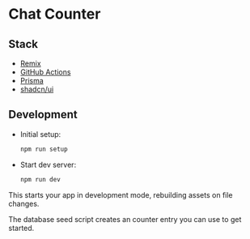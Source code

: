 # Chat Counter



## Stack

- [Remix](https://remix.run/docs/)
- [GitHub Actions](https://github.com/features/actions)
- [Prisma](https://www.prisma.io/)
- [shadcn/ui](https://ui.shadcn.com/)

## Development

- Initial setup:

  ```sh
  npm run setup
  ```

- Start dev server:

  ```sh
  npm run dev
  ```

This starts your app in development mode, rebuilding assets on file changes.

The database seed script creates an counter entry you can use to get started.
